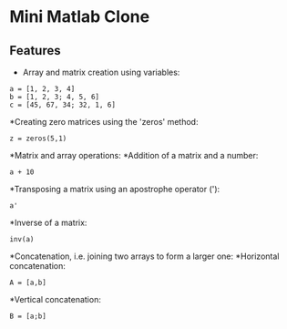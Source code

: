 # Mini Matlab Clone

## Features

* Array and matrix creation using variables:
```
a = [1, 2, 3, 4]
b = [1, 2, 3; 4, 5, 6]
c = [45, 67, 34; 32, 1, 6]
```

*Creating zero matrices using the 'zeros' method:
```
z = zeros(5,1)
```

*Matrix and array operations:
  *Addition of a matrix and a number:
  ```
  a + 10
  ```
  *Transposing a matrix using an apostrophe operator ('):
  ```
  a'
  ```
  *Inverse of a matrix:
  ```
  inv(a)
  ```

*Concatenation, i.e. joining two arrays to form a larger one:
  *Horizontal concatenation:
  ```
  A = [a,b]
  ```
  *Vertical concatenation:
  ```
  B = [a;b]
  ```
